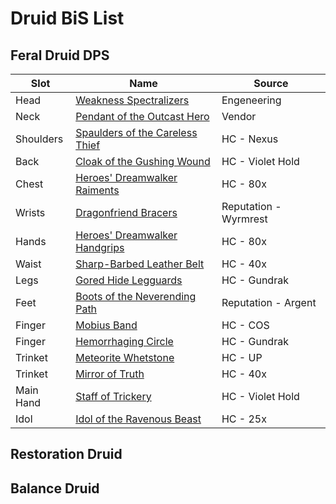 # Druid BiS List
## Feral Druid DPS
|  Slot           | Name                                                                                   | Source                     |
|-----------------|----------------------------------------------------------------------------------------|----------------------------|
| Head            | [Weakness Spectralizers](https://wotlk.evowow.com/?item=42550)                         | Engeneering                |
| Neck            | [Pendant of the Outcast Hero](https://wotlk.evowow.com/?item=40678)                    | Vendor                     |
| Shoulders       | [Spaulders of the Careless Thief](https://wotlk.evowow.com/?item=37139)                | HC - Nexus                 |
| Back            | [Cloak of the Gushing Wound](https://wotlk.evowow.com/?item=43406)                     | HC - Violet Hold           |
| Chest           | [Heroes' Dreamwalker Raiments](https://wotlk.evowow.com/?item=39554)                   | HC - 80x                   |
| Wrists          | [Dragonfriend Bracers](https://wotlk.evowow.com/?item=44203)                           | Reputation - Wyrmrest      |
| Hands           | [Heroes' Dreamwalker Handgrips](https://wotlk.evowow.com/?item=39557)                  | HC - 80x                   |
| Waist           | [Sharp-Barbed Leather Belt](https://wotlk.evowow.com/?item=37194)                      | HC - 40x                   |
| Legs            | [Gored Hide Legguards](https://wotlk.evowow.com/?item=37644)                           | HC - Gundrak               |
| Feet            | [Boots of the Neverending Path](https://wotlk.evowow.com/?item=44297)                  | Reputation - Argent        |
| Finger          | [Mobius Band](https://wotlk.evowow.com/?item=37685)                                    | HC - COS                   |
| Finger          | [Hemorrhaging Circle](https://wotlk.evowow.com/?item=37642)                            | HC - Gundrak               |
| Trinket         | [Meteorite Whetstone](https://wotlk.evowow.com/?item=37390)                            | HC - UP                    |
| Trinket         | [Mirror of Truth](https://wotlk.evowow.com/?item=40684)                                | HC - 40x                   |
| Main Hand       | [Staff of Trickery](https://wotlk.evowow.com/?item=37883)                              | HC - Violet Hold           |
| Idol            | [Idol of the Ravenous Beast](https://wotlk.evowow.com/?item=40713)                     | HC - 25x                   |

## Restoration Druid

## Balance Druid
